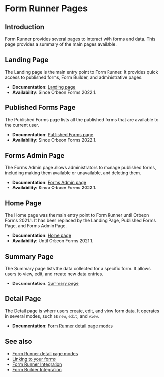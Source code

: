 # Form Runner Pages

## Introduction

Form Runner provides several pages to interact with forms and data. This page provides a summary of the main pages available.

## Landing Page

The Landing page is the main entry point to Form Runner. It provides quick access to published forms, Form Builder, and administrative pages.

- **Documentation**: [Landing page](landing-page.md)
- **Availability**: Since Orbeon Forms 2022.1.

## Published Forms Page

The Published Forms page lists all the published forms that are available to the current user.

- **Documentation**: [Published Forms page](published-forms-page.md)
- **Availability**: Since Orbeon Forms 2022.1.

## Forms Admin Page

The Forms Admin page allows administrators to manage published forms, including making them available or unavailable, and deleting them.

- **Documentation**: [Forms Admin page](forms-admin-page.md)
- **Availability**: Since Orbeon Forms 2022.1.

## Home Page

The Home page was the main entry point to Form Runner until Orbeon Forms 2021.1. It has been replaced by the Landing Page, Published Forms Page, and Forms Admin Page.

- **Documentation**: [Home page](home-page.md)
- **Availability**: Until Orbeon Forms 2021.1.

## Summary Page

The Summary page lists the data collected for a specific form. It allows users to view, edit, and create new data entries.

- **Documentation**: [Summary page](summary-page.md)

## Detail Page

The Detail page is where users create, edit, and view form data. It operates in several modes, such as `new`, `edit`, and `view`.

- **Documentation**: [Form Runner detail page modes](detail-page-modes.md)

## See also

- [Form Runner detail page modes](detail-page-modes.md)
- [Linking to your forms](../link-embed/linking.md)
- [Form Runner Integration](../overview/integration.md)
- [Form Builder Integration](../../form-builder/integration.md)